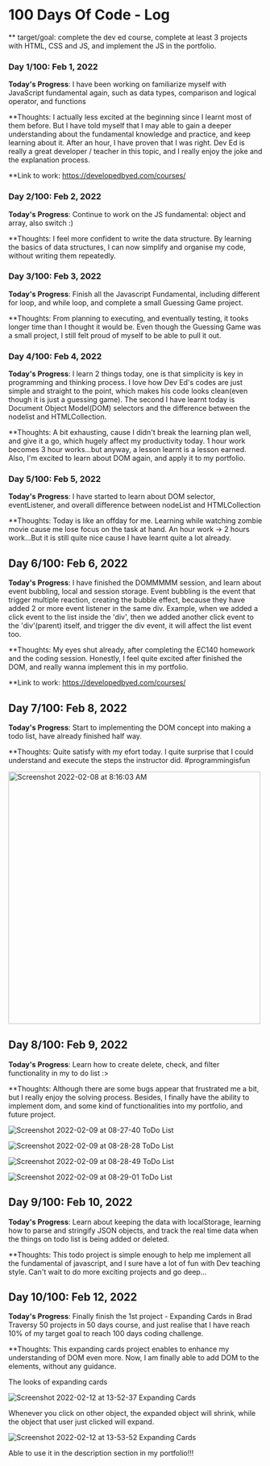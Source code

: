 # 100 Days Of Code - Log

** target/goal: complete the dev ed course, complete at least 3 projects with HTML, CSS and JS, and implement the JS in the portfolio.

### Day 1/100: Feb 1, 2022

**Today's Progress**: I have been working on familiarize myself with JavaScript fundamental again, such as data types, comparison and logical operator, and functions 

**Thoughts: I actually less excited at the beginning since I learnt most of them before. But I have told myself that I may able to gain a deeper understanding about the fundamental knowledge and practice, and keep learning about it. After an hour, I have proven that I was right. Dev Ed is really a great developer / teacher in this topic, and I really enjoy the joke and the explanation process.

**Link to work: https://developedbyed.com/courses/

### Day 2/100: Feb 2, 2022

**Today's Progress**: Continue to work on the JS fundamental: object and array, also switch :)

**Thoughts: I feel more confident to write the data structure. By learning the basics of data structures, I can now simplify and organise my code, without writing them repeatedly. 

### Day 3/100: Feb 3, 2022

**Today's Progress**: Finish all the Javascript Fundamental, including different for loop, and while loop, and complete a small Guessing Game project.

**Thoughts:  From planning to executing, and eventually testing, it tooks longer time than I thought it would be. Even though the Guessing Game was a small project, I still felt proud of myself to be able to pull it out.

### Day 4/100: Feb 4, 2022

**Today's Progress**: I learn 2 things today, one is that simplicity is key in programming and thinking process. I love how Dev Ed's codes are just simple and straight to the point, which makes his code looks clean(even though it is just a guessing game). The second I have learnt today is Document Object Model(DOM) selectors and the difference between the nodelist and HTMLCollection. 

**Thoughts: A bit exhausting, cause I didn't break the learning plan well, and give it a go, which hugely affect my productivity today. 1 hour work becomes 3 hour works...but anyway, a lesson learnt is a lesson earned. Also, I'm excited to learn about DOM again, and apply it to my portfolio.

### Day 5/100: Feb 5, 2022

**Today's Progress**: I have started to learn about DOM selector, eventListener, and overall difference between nodeList and HTMLCollection

**Thoughts: Today is like an offday for me. Learning while watching zombie movie cause me lose focus on the task at hand. An hour work -> 2 hours work...But it is still quite nice cause I have learnt quite a lot already.

## Day 6/100: Feb 6, 2022

**Today's Progress**: I have finished the DOMMMMM session, and learn about event bubbling, local and session storage. 
Event bubbling is the event that trigger multiple reaction, creating the bubble effect, because they have added 2 or more event listener in the same div.
Example, when we added a click event to the list inside the 'div', then we added another click event to the 'div'(parent) itself, and trigger the div event, it will affect the list event too.

**Thoughts: My eyes shut already, after completing the EC140 homework and the coding session. Honestly, I feel quite excited after finished the DOM, and really wanna implement this in my portfolio.

**Link to work: https://developedbyed.com/courses/
## Day 7/100: Feb 8, 2022

**Today's Progress**: Start to implementing the DOM concept into making a todo list, have already finished half way.

**Thoughts: Quite satisfy with my efort today. I quite surprise that I could understand and execute the steps the instructor did. #programmingisfun

<img width="500" alt="Screenshot 2022-02-08 at 8:16:03 AM" src="https://user-images.githubusercontent.com/98545971/152994493-910d89dd-61c6-49c8-934d-4653ecfea120.png">

## Day 8/100: Feb 9, 2022

**Today's Progress**: Learn how to create delete, check, and filter functionality in my to do list :>

**Thoughts: Although there are some bugs appear that frustrated me a bit, but I really enjoy the solving process. Besides, I finally have the ability to implement dom, and some kind of functionalities into my portfolio, and future project.


![Screenshot 2022-02-09 at 08-27-40 ToDo List](https://user-images.githubusercontent.com/98545971/153210891-6142be2a-b050-415d-b78f-1b54279942b5.png)

![Screenshot 2022-02-09 at 08-28-28 ToDo List](https://user-images.githubusercontent.com/98545971/153210883-4f400d6e-66be-4f76-9983-9cea6e64e716.png)

![Screenshot 2022-02-09 at 08-28-49 ToDo List](https://user-images.githubusercontent.com/98545971/153210877-091d7b57-14c5-46db-898a-8d40dd99f501.png)

![Screenshot 2022-02-09 at 08-29-01 ToDo List](https://user-images.githubusercontent.com/98545971/153210872-7626e43f-384b-447a-b8ca-17ca8e39d8a0.png)


## Day 9/100: Feb 10, 2022

**Today's Progress**: Learn about keeping the data with localStorage, learning how to parse and stringify JSON objects, and track the real time data when the things on todo list is being added or deleted.

**Thoughts: This todo project is simple enough to help me implement all the fundamental of javascript, and I sure have a lot of fun with Dev teaching style. Can't wait to do more exciting projects and go deep...


## Day 10/100: Feb 12, 2022

**Today's Progress**: Finally finish the 1st project - Expanding Cards in Brad Traversy 50 projects in 50 days course, and just realise that I have reach 10% of my target goal to reach 100 days coding challenge.

**Thoughts: This expanding cards project enables to enhance my understanding of DOM even more. Now, I am finally able to add DOM to the elements, without any 
guidance.

The looks of expanding cards

![Screenshot 2022-02-12 at 13-52-37 Expanding Cards](https://user-images.githubusercontent.com/98545971/153724950-336fa80d-9468-4bf9-836c-708199474543.png)

Whenever you click on other object, the expanded object will shrink, while the object that user just clicked will expand.

![Screenshot 2022-02-12 at 13-53-52 Expanding Cards](https://user-images.githubusercontent.com/98545971/153724432-300d9df0-e29a-452f-9bc2-f660a77ec6f4.png)

Able to use it in the description section in my portfolio!!!








